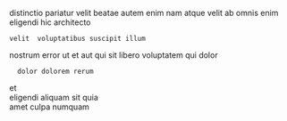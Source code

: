 <!--
title: Reactive empowering pricing structure
author: Meaghan
date: 2014-09-11-2158
link: 2014-09-11-2158-reactive-empowering-pricing-structure
tags: [UX,canvas,CSS,hacks]
-->

distinctio pariatur velit  beatae autem 
enim nam atque velit ab 
omnis enim 
eligendi hic architecto   
 	velit  voluptatibus suscipit illum
 nostrum   error ut et aut
 qui sit libero  voluptatem  qui dolor
 	  dolor dolorem rerum 
et  
eligendi aliquam sit    quia  
amet culpa numquam   